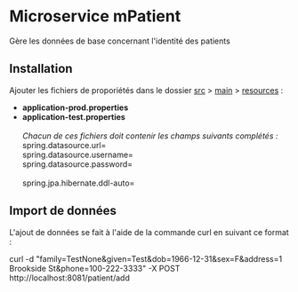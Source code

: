 # Microservice mPatient

Gère les données de base concernant l'identité des patients

## Installation
Ajouter les fichiers de proporiétés dans le dossier [src](src) > [main](src%2Fmain) > [resources](src%2Fmain%2Fresources) :  
- **application-prod.properties** 
- **application-test.properties**   
  <br>
_Chacun de ces fichiers doit contenir les champs suivants complétés :_  
  spring.datasource.url=  
  spring.datasource.username=  
  spring.datasource.password=
  <br><br>
  spring.jpa.hibernate.ddl-auto=

## Import de données
L'ajout de données se fait à l'aide de la commande curl en suivant ce format :  

curl -d "family=TestNone&given=Test&dob=1966-12-31&sex=F&address=1 Brookside St&phone=100-222-3333" -X POST http://localhost:8081/patient/add
